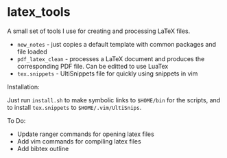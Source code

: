 # latex_tools

A small set of tools I use for creating and processing LaTeX files.

* `new_notes` - just copies a default template with common packages and file loaded   
* `pdf_latex_clean` - processes a LaTeX document and produces the corresponding PDF file. Can be editted
		  to use LuaTex   
* `tex.snippets` - UltiSnippets file for quickly using snippets in vim   


Installation:

Just run `install.sh` to make symbolic links to `$HOME/bin` for the scripts, and to install `tex.snippets`
to `$HOME/.vim/UltiSnips`. 

To Do:
* Update ranger commands for opening latex files
* Add vim commands for compiling latex files
* Add bibtex outline
